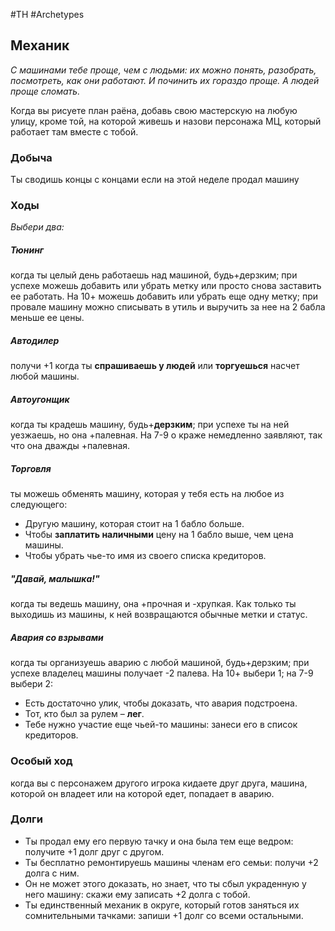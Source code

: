 #TH #Archetypes 

## Механик
*С машинами тебе проще, чем с людьми: их можно понять, разобрать, посмотреть, как они работают. И починить их гораздо проще. А людей проще сломать.*

Когда вы рисуете план раёна, добавь свою мастерскую на любую улицу, кроме той, на которой живешь и назови персонажа МЦ, который работает там вместе с тобой.

### Добыча
Ты сводишь концы с концами если на этой неделе продал машину

### Ходы
*Выбери два:*

##### Тюнинг
когда ты целый день работаешь над машиной, будь+дерзким; при успехе можешь добавить или убрать метку или просто снова заставить ее работать. На 10+ можешь добавить или убрать еще одну метку; при провале машину можно списывать в утиль и выручить за нее на 2 бабла меньше ее цены. 

##### Автодилер
получи +1 когда ты **спрашиваешь у людей** или **торгуешься** насчет любой машины.

##### Автоугонщик
когда ты крадешь машину, будь+**дерзким**; при успехе ты на ней уезжаешь, но она +палевная. На 7-9 о краже немедленно заявляют, так что она дважды +палевная. 

##### Торговля
ты можешь обменять машину, которая у тебя есть на любое из следующего: 
- Другую машину, которая стоит на 1 бабло больше. 
- Чтобы **заплатить наличными** цену на 1 бабло выше, чем цена машины. 
- Чтобы убрать чье-то имя из своего списка кредиторов. 

##### "Давай, малышка!"
когда ты ведешь машину, она +прочная и -хрупкая. Как только ты выходишь из машины, к ней возвращаются обычные метки и статус. 

##### Авария со взрывами
когда ты организуешь аварию с любой машиной, будь+дерзким; при успехе владелец машины получает -2 палева.
На 10+ выбери 1; на 7-9 выбери 2: 
- Есть достаточно улик, чтобы доказать, что авария подстроена. 
- Тот, кто был за рулем – **лег**. 
- Тебе нужно участие еще чьей-то машины: занеси его в список кредиторов.


### Особый ход
когда вы с персонажем другого игрока кидаете друг друга, машина, которой он владеет или на которой едет, попадает в аварию.

### Долги
- Ты продал ему его первую тачку и она была тем еще ведром: получите +1 долг друг с другом. 
- Ты бесплатно ремонтируешь машины членам его семьи: получи +2 долга с ним. 
- Он не может этого доказать, но знает, что ты сбыл украденную у него машину: скажи ему записать +2 долга с тобой. 
- Ты единственный механик в округе, который готов заняться их сомнительными тачками: запиши +1 долг со всеми остальными.

